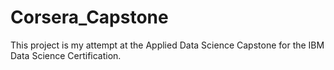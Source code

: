 # Corsera_Capstone
This project is my attempt at the Applied Data Science Capstone for the IBM Data Science Certification.
